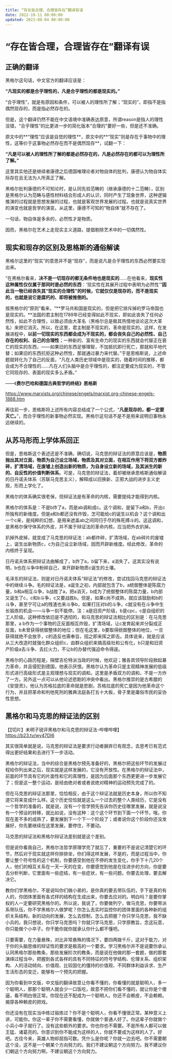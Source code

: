 ```yaml
---
title: “存在皆合理，合理皆存在”翻译有误
date: 2022-10-11 00:00:00
updated: 2023-08-04 00:00:00
---
```



# “存在皆合理，合理皆存在”翻译有误

## 正确的翻译

黑格尔这句话，中文官方的翻译应该是：

**“凡现实的都是合乎理性的，凡是合乎理性的都是现实的。”**

“合乎理性”，就是有原因和条件，可以被人的理性所了解；“现实的”，即指不是指偶然现存的，而是指必然存在的。

但是，这个翻译仍然不能在中文语境中准确表达原意，所谓reason是指人的理性没错，“合乎理性”的比更进一步的简化版本“合理的”要好一些，但是还不准确。

原文中的**“理性”应该是自觉的理性**，原文中的**“现实”则是存在于事物中的理性，这等价于这事物必然存在而不是偶然现存**，试翻一下：

**“凡是可以被人的理性所了解的都是必然存在的，凡是必然存在的都可以为理性所了解。”**

这里其实他还是继续者康德之后德国唯理论者对物自体的批判，康德认为物自体实际存在且无法为人所真正了解。

黑格尔批判康德的不可知论时，是认同先验范畴的（继承康德的十二范畴），区别是黑格尔认为范畴与感性材料结合形成人的认识，同时产生了现象世界，这种逻辑推演的过程就是思想发展的过程，也就是客观世界发展的过程。也就是说真实世界的演变也就是哲学的演变。从这里，康德不可知的“物自体”就不存在了。

一句话，物自体是多余的，必然性才是物质。

因而，黑格尔在艺术上走现实主义道路，提倡剔除艺术中的一切偶然性。

## 现实和现存的区别及恩格斯的通俗解读

黑格尔这里的“现实”的意思并不是“现存”，而是说凡是合乎理性的东西必然要实现出来。

“在黑格尔看来，**决不是一切现存的都无条件地也是现实的**……在他看来，**现实性这种属性仅仅属于那同时是必然的东西**：‘现实性在其展开过程中表明为必然性’”**因此当一物已经丧失其“现实的合理性”的时候，它就仅仅是现存的，而不是现实的，也就是说它是腐朽的、即将被推倒的。**

按黑格尔的“原则”看来，“**罗马共和国是现实的，但是把它排斥掉的罗马帝国也是现实的。**法国的君主制在1789年已经变得如此不现实，即如此丧失了任何必然性，如此不合理性，以致必须由大革名（黑格尔总是极其热情地谈论这次大革名）来把它消灭。所以，在这里，君主制是不现实的，革命是现实的。这样，在发展进程中，**以前一切现实的东西都会成为不现实的，都会丧失自己的必然性、自己存在的权利、自己的合理性**；一种新的、富有生命力的现实的东西就会代替正在衰亡的现实的东西，——如果旧的东西足够理智，不加抵抗即行死亡，那就和平地代替；如果旧的东西抗拒这种必然性，那就通过暴力来代替。”于是恩格斯说，上述命题就转化为了自己的反面，“凡在人类历史领域中是现实的，随着时间的推移，都会成为不合理性的……凡在人们头脑中是合乎理性的，都注定要成为现实的，不管它同现存的、表面的现实多么矛盾。”

——《**费尔巴哈和德国古典哲学的终结》恩格斯**

https://www.marxists.org/chinese/engels/marxist.org-chinese-engels-1888.htm

再往前一步，恩格斯将上述所有内容总结成了一个公式，“**凡是现存的，都一定要灭亡。**”，而合乎理性的新事物必然实现。黑格尔这句话不是不是用来说明旧事物永远继续的。

## 从苏马形而上学体系回正

但是，恩格斯这个表述还是不准确，确切说，马克思的辩证法的原意应该是，**物质抛出其对立面，物质为自己设立场域，物质及其对立面，在相互作用下将双方都炸碎，扩清场域，在废墟上创造出新的物质，为自身设立新的场域，及其派生的新的、自反性的价值判断体系**。可是，马克思的辩证法，着却被继承恩格斯通俗解读的日丹诺夫体系（苏联马克思主义），解释成以旧换新、正邪大战的进步主义史观，形而上学化了。

黑格尔的体系确实很老保，但辩证法是有革命的内核，需要提纯才能得到内核。

黑格尔的体系是：不是b炸了a，而是ab调和成c。这个调和，是留下a和b，开出c所独有的新维度。但是a和b都还没有炸毁，怎可能给c的诞生以机会？这个调和出一个c来，是纯粹的幻想，是用来遮盖ab之间同归于尽的殊死搏斗的。这这调和，是黑格尔保守体系的外皮，并不属于辩证法的革命内核，应当把外衣扒掉。

扒掉外皮掉，就变成了马克思的辩证法：ab都炸碎，扩清场域，在ab碎片的废墟上，诞生出新物质c，c为自己设立新场域，因而开辟新维度。经此修改，革命的内核终于呈现。

日丹诺夫体系把辩证法曲解成了，b炸了a，b留下来，a消失了。这其实没有说明，b也在斗争中粉碎自己，来开辟新物质c诞生的土壤。

毛泽东的辩证法，则是对日丹诺夫体系“辩证法”的修改，尝试找回马克思的辩证法中的继续斗争。毛的辩证法是，a诞生之初，内部就包含了b，a统御整体是陈腐力量，b和a相互斗争，b战胜了a，把a消灭，b成为了统御整体的陈腐力量，b内部又诞生了c，c和b斗争，c又要战胜b。但是，如果c尚不成熟，就应该鼓励和b的斗争，甚至宁可让a的残渣也来斗争b，如果打压对b的斗争，c就没有在斗争中生长锻炼的机会——斗争一刻不能停。注：a是旧资产阶级，b是cpc，c是自组织的工人阶级。这种修改依旧是不透彻的，和马克思的辩证法相比的区别是：在马克思那里，a b作为一个事物的正反面相互炸毁，扩清场域，让c发育起来并分裂成正反面，b未曾获得统御整体的地位；但在毛这里，b要取得统御整体的地位，一旦获得就绝不会放手，c的造反也需奉旨，招之即来挥之即去。具体说来，就是应该从三大改造时就强化群众组织c，由群众组织来搞高级社和公有化，b只是和旧资产阶级a去斗争、去扛火力，不让b的办替代强迫命令得逞。

黑格尔的心路历程是，隔壁吉伦特派当政的时候，他欢迎；雅各宾领导阶段掀起暴力革命，并且侵犯到德国，他表示厌恨。黑格尔认为革命只是主观精神发展的低级形式进行高级形式是主观理想与现实的调和。这里是矛盾双方的调和，不是一方炸了一方。另外这一点可以从他论述悲剧的冲突中看出。黑格尔推崇的是古希腊的《安提贡》，他认为苏格拉底的革命就是悲剧，苏格拉底的死亡是因为他革命这个行为，并且把革命和判他死刑的雅典法庭各打五十大板，骨子里是庸俗市民的妥协性思想。

## 黑格尔和马克思的辩证法的区别

【【切片】未明子锐评黑格尔和马克思的辩证法-哔哩哔哩】 https://b23.tv/wy47DI6

其实很简单就是说，马克思的辩证法是要求行动者摒弃已有观念，去思考已有范式得出更好结果和去进行下一步活动。

黑格尔的辩证法，当中的综合是黑格尔预先准备好的，黑格尔把这些环节的发展过程给你列出来之后，现实就是这样发展的，它没有开放性。在黑格尔的辩证法中，前面的环节具有它的片面性和它的真理性，是因为后面那个东西更更进一步发展它了；但是这一整个运动，是经由绝对者或者说绝对精神的运动预先完成了的。

但在马克思的辩证法那里，恰恰相反，由于这个辩证法就是历史本身，所以你不知道它将来变成什么样。这个历史恰恰就是这么一个过去的整个人类经历，它是没有一个哲学的准备的，就是说，没有一个哲学预先告诉你历史往哪里发展，就是说没有一个预设的转移，就比如说，没有这种：这个这个环节到下面一个环节，哦，你现在差不多的成熟了，要发展到下一个下一个阶段了；或者说你这个阶段你还没发展好，你先要继续在这里发展，要停住，不要动。

马克思的辩证法和黑格尔辩证法差别就是这个差别。

但是说你看我自己，黑格尔法哲学原理学完了就忘了，重要的不是说记清楚它的环节，然后对于现实就这样你排排坐，你们得这样发展，不是的，而是过程当中，你要让整个符号性的这个机制，你要感受到他在不停的发生变化，你手下十几20个人，他们的相互关系在一天一天的在变，你要感觉到他是在往进步的方向，你是要去分析判断，它里面有一些症结，有一些症状，有一些问题，你要去处理，要去解决它。

教你们学黑格尔，不是说叫你们做小弟的，是你真的要去带队伍的，手下是真的有人的，你团体里面有各式样的结构在生成出来，你要去应对的。明白吗？是要你掌权的人一定要研究黑格尔的。所以说，我说了，你要做列宁，做马克思，你要带派系带队伍，你不学黑格尔人做梦呢？你怎么去实时监控你的团体里面的各种新的组织关系结构，新的动向的发展，怎么去控制，怎么去把握？你只学马克思，我不缺小兵的。我只想说，你只学马克思吗？你就只学马克思，只学原教旨，念这玩意，你只能做个小卒子。你干脆你就你就承认你什么都不懂吧。

只要需要，在力量悬殊，对比非常悬殊的情况下，要四两拨千斤，这对于能力，对于你的头脑思维的辩证性的要求是极高的一个要求。学习黑格尔并不是说要你承认认同黑格尔那些教条，那些发展阶次的教条，而是说在他做的那一套题，做的那套演绎过程当中，把握到各式各样的具有不同特征的符号学结构、伦理关系、组织架构、人的活动倾向、价值观、比较固化的僵持的价值观、不同群体利益诉求、生产生活形态的变迁，能够有一个预先的把握。

因为你看到中文版，中文版的翻译故意让你看不懂的，你看懂的就是聪明人，多一个聪明人，那那个聪明人就会少一口饭吃，故意不把你们看不懂的，就让你是个傻逼，看不明白很正常。你现在还不配成为一个聪明人。你还不会赖皮，不会赖赖。揭穿各种赖皮的把戏。

你还没有在现实当中练过锻炼过？你不是个聪明人，你看不懂很正常。某种意义上讲，可能你。你这一辈子你不需要看懂，你就做个普通人好了。你这辈子你就做个小兵小卒子就行了。没有这些额外的要求。你也你也不需要。不是所有人都可以做王猛、诸葛亮的。你意识到你不能成为这样的人，你就不要成为这样的人了。好吧。古往今来，英雄人物却屈指可数。凭什么是你呢？你就一边去吧。你不需要朝这个没，这不是一个朝某个方向努力的。我们不建议朝这个方向努力。我不建议你们朝这个方向努力啊，不建议朝这个方向努力。
